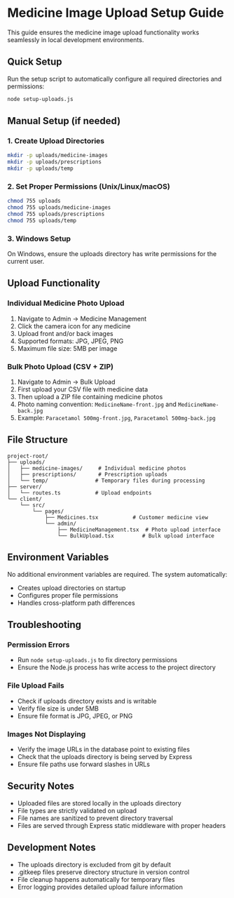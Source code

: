 # Medicine Image Upload Setup Guide

This guide ensures the medicine image upload functionality works seamlessly in local development environments.

## Quick Setup

Run the setup script to automatically configure all required directories and permissions:

```bash
node setup-uploads.js
```

## Manual Setup (if needed)

### 1. Create Upload Directories

```bash
mkdir -p uploads/medicine-images
mkdir -p uploads/prescriptions
mkdir -p uploads/temp
```

### 2. Set Proper Permissions (Unix/Linux/macOS)

```bash
chmod 755 uploads
chmod 755 uploads/medicine-images
chmod 755 uploads/prescriptions
chmod 755 uploads/temp
```

### 3. Windows Setup

On Windows, ensure the uploads directory has write permissions for the current user.

## Upload Functionality

### Individual Medicine Photo Upload

1. Navigate to Admin → Medicine Management
2. Click the camera icon for any medicine
3. Upload front and/or back images
4. Supported formats: JPG, JPEG, PNG
5. Maximum file size: 5MB per image

### Bulk Photo Upload (CSV + ZIP)

1. Navigate to Admin → Bulk Upload
2. First upload your CSV file with medicine data
3. Then upload a ZIP file containing medicine photos
4. Photo naming convention: `MedicineName-front.jpg` and `MedicineName-back.jpg`
5. Example: `Paracetamol 500mg-front.jpg`, `Paracetamol 500mg-back.jpg`

## File Structure

```
project-root/
├── uploads/
│   ├── medicine-images/     # Individual medicine photos
│   ├── prescriptions/       # Prescription uploads
│   └── temp/               # Temporary files during processing
├── server/
│   └── routes.ts           # Upload endpoints
└── client/
    └── src/
        └── pages/
            ├── Medicines.tsx           # Customer medicine view
            └── admin/
                ├── MedicineManagement.tsx  # Photo upload interface
                └── BulkUpload.tsx         # Bulk upload interface
```

## Environment Variables

No additional environment variables are required. The system automatically:
- Creates upload directories on startup
- Configures proper file permissions
- Handles cross-platform path differences

## Troubleshooting

### Permission Errors
- Run `node setup-uploads.js` to fix directory permissions
- Ensure the Node.js process has write access to the project directory

### File Upload Fails
- Check if uploads directory exists and is writable
- Verify file size is under 5MB
- Ensure file format is JPG, JPEG, or PNG

### Images Not Displaying
- Verify the image URLs in the database point to existing files
- Check that the uploads directory is being served by Express
- Ensure file paths use forward slashes in URLs

## Security Notes

- Uploaded files are stored locally in the uploads directory
- File types are strictly validated on upload
- File names are sanitized to prevent directory traversal
- Files are served through Express static middleware with proper headers

## Development Notes

- The uploads directory is excluded from git by default
- .gitkeep files preserve directory structure in version control
- File cleanup happens automatically for temporary files
- Error logging provides detailed upload failure information